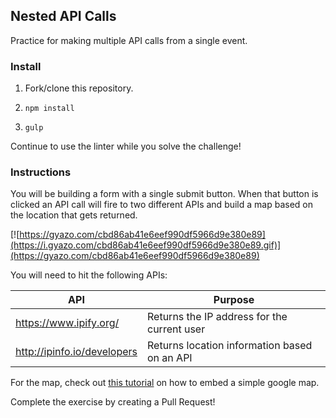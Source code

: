 ## Nested API Calls

Practice for making multiple API calls from a single event.

### Install

1. Fork/clone this repository.

1. `npm install`

1. `gulp`

Continue to use the linter while you solve the challenge!

### Instructions

You will be building a form with a single submit button. When that button is clicked an API call will fire to two different APIs and build a map based on the location that gets returned.

[![https://gyazo.com/cbd86ab41e6eef990df5966d9e380e89](https://i.gyazo.com/cbd86ab41e6eef990df5966d9e380e89.gif)](https://gyazo.com/cbd86ab41e6eef990df5966d9e380e89)

You will need to hit the following APIs:

| API                         | Purpose
|-----------------------------|---------------------------------------------|
| https://www.ipify.org/      | Returns the IP address for the current user
| http://ipinfo.io/developers | Returns location information based on an API

For the map, check out [this tutorial](http://www.w3schools.com/googleapi/google_maps_basic.asp) on how to embed a simple google map.

Complete the exercise by creating a Pull Request!
